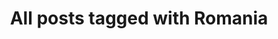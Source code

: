 ---
layout: tag
title: "All posts tagged with Romania"
permalink: /weblog/tags/romania/
taxonomy: Romania
---